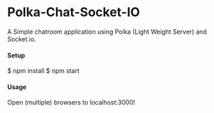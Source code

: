 # Polka-Chat-Socket-IO
A Simple chatroom application using Polka (Light Weight Server) and Socket.io.

<p>
<h4>Setup</h4>
</p>
<p>
$ npm install
$ npm start
</p>

<p>
<h4>Usage</h4>
</p>
<p>
Open (multiple) browsers to localhost:3000!
</p>
